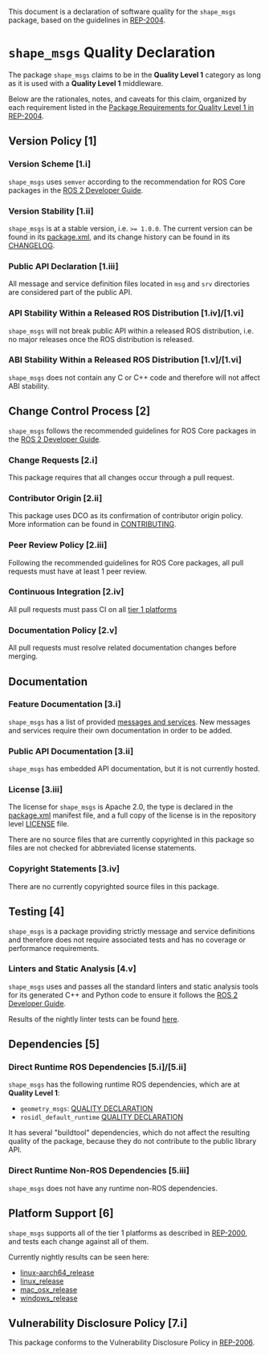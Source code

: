 This document is a declaration of software quality for the `shape_msgs` package, based on the guidelines in [REP-2004](https://www.ros.org/reps/rep-2004.html).

# `shape_msgs` Quality Declaration

The package `shape_msgs` claims to be in the **Quality Level 1** category as long as it is used with a **Quality Level 1** middleware.

Below are the rationales, notes, and caveats for this claim, organized by each requirement listed in the [Package Requirements for Quality Level 1 in REP-2004](https://www.ros.org/reps/rep-2004.html).

## Version Policy [1]

### Version Scheme [1.i]

`shape_msgs` uses `semver` according to the recommendation for ROS Core packages in the [ROS 2 Developer Guide](https://docs.ros.org/en/rolling/The-ROS2-Project/Contributing/Developer-Guide.html#versioning).

### Version Stability [1.ii]

`shape_msgs` is at a stable version, i.e. `>= 1.0.0`.
The current version can be found in its [package.xml](package.xml), and its change history can be found in its [CHANGELOG](CHANGELOG.rst).

### Public API Declaration [1.iii]

All message and service definition files located in `msg` and `srv` directories are considered part of the public API.

### API Stability Within a Released ROS Distribution [1.iv]/[1.vi]

`shape_msgs` will not break public API within a released ROS distribution, i.e. no major releases once the ROS distribution is released.

### ABI Stability Within a Released ROS Distribution [1.v]/[1.vi]

`shape_msgs` does not contain any C or C++ code and therefore will not affect ABI stability.

## Change Control Process [2]

`shape_msgs` follows the recommended guidelines for ROS Core packages in the [ROS 2 Developer Guide](https://docs.ros.org/en/rolling/The-ROS2-Project/Contributing/Developer-Guide.html#quality-practices).

### Change Requests [2.i]

This package requires that all changes occur through a pull request.

### Contributor Origin [2.ii]

This package uses DCO as its confirmation of contributor origin policy.
More information can be found in [CONTRIBUTING](../CONTRIBUTING.md).

### Peer Review Policy [2.iii]

Following the recommended guidelines for ROS Core packages, all pull requests must have at least 1 peer review.

### Continuous Integration [2.iv]

All pull requests must pass CI on all [tier 1 platforms](https://www.ros.org/reps/rep-2000.html#support-tiers)

### Documentation Policy [2.v]

All pull requests must resolve related documentation changes before merging.

## Documentation

### Feature Documentation [3.i]

`shape_msgs` has a list of provided [messages and services](README.md).
New messages and services require their own documentation in order to be added.

### Public API Documentation [3.ii]

`shape_msgs` has embedded API documentation, but it is not currently hosted.

### License [3.iii]

The license for `shape_msgs` is Apache 2.0, the type is declared in the [package.xml](package.xml) manifest file, and a full copy of the license is in the repository level [LICENSE](../LICENSE) file.

There are no source files that are currently copyrighted in this package so files are not checked for abbreviated license statements.

### Copyright Statements [3.iv]

There are no currently copyrighted source files in this package.

## Testing [4]

`shape_msgs` is a package providing strictly message and service definitions and therefore does not require associated tests and has no coverage or performance requirements.

### Linters and Static Analysis [4.v]

`shape_msgs` uses and passes all the standard linters and static analysis tools for its generated C++ and Python code to ensure it follows the [ROS 2 Developer Guide](https://docs.ros.org/en/rolling/The-ROS2-Project/Contributing/Developer-Guide.html#linters-and-static-analysis).

Results of the nightly linter tests can be found [here](http://build.ros2.org/view/Rpr/job/Rpr__common_interfaces__ubuntu_focal_amd64/lastCompletedBuild/testReport/shape_msgs/).

## Dependencies [5]

### Direct Runtime ROS Dependencies [5.i]/[5.ii]

`shape_msgs` has the following runtime ROS dependencies, which are at **Quality Level 1**:
* `geometry_msgs`: [QUALITY DECLARATION](../geometry_msgs/QUALITY_DECLARATION.md)
* `rosidl_default_runtime` [QUALITY DECLARATION](https://github.com/ros2/rosidl_defaults/tree/rolling/rosidl_default_runtime/QUALITY_DECLARATION.md)

It has several "buildtool" dependencies, which do not affect the resulting quality of the package, because they do not contribute to the public library API.

### Direct Runtime Non-ROS Dependencies [5.iii]

`shape_msgs` does not have any runtime non-ROS dependencies.

## Platform Support [6]

`shape_msgs` supports all of the tier 1 platforms as described in [REP-2000](https://www.ros.org/reps/rep-2000.html#support-tiers), and tests each change against all of them.

Currently nightly results can be seen here:
* [linux-aarch64_release](https://ci.ros2.org/view/nightly/job/nightly_linux-aarch64_release/lastBuild/testReport/shape_msgs/)
* [linux_release](https://ci.ros2.org/view/nightly/job/nightly_linux_release/lastBuild/testReport/shape_msgs/)
* [mac_osx_release](https://ci.ros2.org/view/nightly/job/nightly_osx_release/lastBuild/testReport/shape_msgs/)
* [windows_release](https://ci.ros2.org/view/nightly/job/nightly_win_rel/lastBuild/testReport/shape_msgs/)

## Vulnerability Disclosure Policy [7.i]

This package conforms to the Vulnerability Disclosure Policy in [REP-2006](https://www.ros.org/reps/rep-2006.html).

